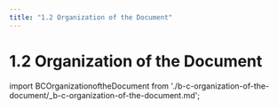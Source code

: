 ```yaml
---
title: "1.2 Organization of the Document"
---
```


# 1.2 Organization of the Document

import BCOrganizationoftheDocument from './b-c-organization-of-the-document/_b-c-organization-of-the-document.md';

<BCOrganizationoftheDocument />

